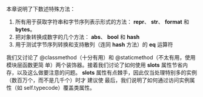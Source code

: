 本章说明了下数述特殊方法：
1. 所有用于获取字符串和字节序列表示形式的方法： __repr__、 __str__、 __format__ 和
__bytes__。
2. 把对象转换成数字的几个方法： __abs__、 __bool__ 和 __hash__
3. 用于测试字节序列转换和支持散列（连同 __hash__ 方法）的 __eq__ 运算符

我们又讨论了 @classmethod（十分有用）和 @staticmethod（不太有用，使用模块层函数更简
单）两个装饰器。接着我们讨论了如何使用 __slots__ 属性节省内存，以及这么做要注意的问题。
__slots__ 属性有点棘手，因此仅当处理特别多的实例（数百万个，而不是几千个）时才
建议使
最后，我们说明了如何通过访问实例属性（如 self.typecode）覆盖类属性。
